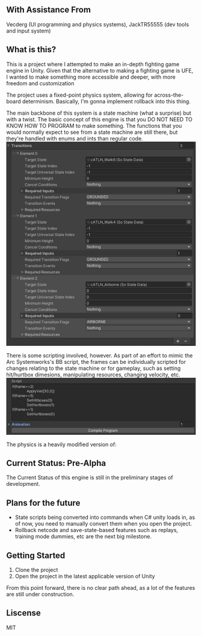 ## With Assistance From

Vecderg (UI programming and physics systems), JackTR55555 (dev tools and input system)

## What is this?

This is a project where I attempted to make an in-depth fighting game engine in Unity. Given that the alternative to making a fighting game is UFE, I wanted to make something more accessible and deeper, with more freedom and customization

The project uses a fixed-point physics system, allowing for across-the-board determinism. Basically, I'm gonna implement rollback into this thing.

The main backbone of this system is a state machine (what a surprise) but with a twist. The basic concept of this engine is that you DO NOT NEED TO KNOW HOW TO PROGRAM to make something. The functions that you would normally expect to see from a state machine are still there, but they're handled with enums and ints than regular code.
![](doc/images/transitions.png)

There is some scripting involved, however. As part of an effort to mimic the Arc Systemworks's BB script, the frames can be individually scripted for changes relating to the state machine or for gameplay, such as setting hit/hurtbox dimesions, manipulating resources, changing velocity, etc.\
![](doc/images/scripting(2).png)

The physics is a heavily modified version of:



## Current Status: Pre-Alpha

The Current Status of this engine is still in the preliminary stages of development.

## Plans for the future
- State scripts being converted into commands when C# unity loads in, as of now, you need to manually convert them when you open the project.
- Rollback netcode and save-state-based features such as replays, training mode dummies, etc are the next big milestone.

## Getting Started

1) Clone the project
2) Open the project in the latest applicable version of Unity

From this point forward, there is no clear path ahead, as a lot of the features are still under construction.



## Liscense

MIT
